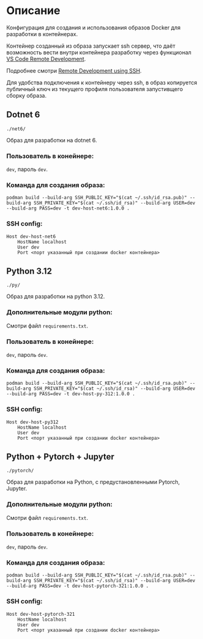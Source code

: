 # Описание
Конфигурация для создания и использования образов Docker для разработки в контейнерах.

Контейнер созданный из образа запускает ssh сервер, что даёт возможность вести внутри контейнера разработку
через функционал [VS Code Remote Development](https://code.visualstudio.com/docs/remote/remote-overview).

Подробнее смотри [Remote Development using SSH](https://code.visualstudio.com/docs/remote/ssh).

Для удобства подключения к контейнеру через ssh, в образ копируется публичный ключ из текущего профиля пользователя запустивщего сборку образа.

## Dotnet 6
`./net6/`

Образ для разработки на dotnet 6.

### Пользователь в конейнере:
`dev`, пароль `dev`.

### Команда для создания образа:
`podman build --build-arg SSH_PUBLIC_KEY="$(cat ~/.ssh/id_rsa.pub)" --build-arg SSH_PRIVATE_KEY="$(cat ~/.ssh/id_rsa)" --build-arg USER=dev --build-arg PASS=dev -t dev-host-net6:1.0.0 .`

### SSH config:
```
Host dev-host-net6
    HostName localhost
    User dev
    Port <порт указанный при создании docker контейнера>
```

## Python 3.12
`./py/`

Образ для разработки на python 3.12.

### Дополнительные модули python:
Смотри файл `requirements.txt`.

### Пользователь в конейнере:
`dev`, пароль `dev`.

### Команда для создания образа:
`podman build --build-arg SSH_PUBLIC_KEY="$(cat ~/.ssh/id_rsa.pub)" --build-arg SSH_PRIVATE_KEY="$(cat ~/.ssh/id_rsa)" --build-arg USER=dev --build-arg PASS=dev -t dev-host-py-312:1.0.0 .`

### SSH config:
```
Host dev-host-py312
    HostName localhost
    User dev
    Port <порт указанный при создании docker контейнера>
```

## Python + Pytorch + Jupyter
`./pytorch/`

Образ для разработки на Python, с предустановленными Pytorch, Jupyter.

### Дополнительные модули python:
Смотри файл `requirements.txt`.

### Пользователь в конейнере:
`dev`, пароль `dev`.

### Команда для создания образа:
`podman build --build-arg SSH_PUBLIC_KEY="$(cat ~/.ssh/id_rsa.pub)" --build-arg SSH_PRIVATE_KEY="$(cat ~/.ssh/id_rsa)" --build-arg USER=dev --build-arg PASS=dev -t dev-host-pytorch-321:1.0.0 .`

### SSH config:
```
Host dev-host-pytorch-321
    HostName localhost
    User dev
    Port <порт указанный при создании docker контейнера>
```
